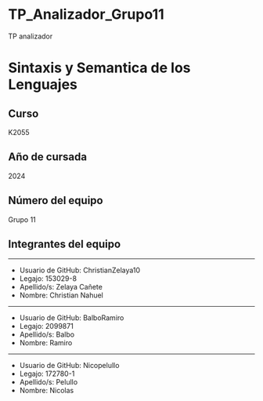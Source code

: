 # TP_Analizador_Grupo11
TP analizador

# Sintaxis y Semantica de los Lenguajes

## Curso
K2055

## Año de cursada
2024

## Número del equipo
Grupo 11

## Integrantes del equipo

--------------------------------------------------
* Usuario de GitHub: ChristianZelaya10
* Legajo: 153029-8
* Apellido/s: Zelaya Cañete
* Nombre: Christian Nahuel

--------------------------------------------------
* Usuario de GitHub: BalboRamiro
* Legajo: 2099871
* Apellido/s: Balbo
* Nombre: Ramiro

--------------------------------------------------
* Usuario de GitHub: Nicopelullo  
* Legajo: 172780-1
* Apellido/s: Pelullo
* Nombre: Nicolas
